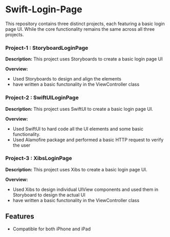 # Swift-Login-Page

This repository contains three distinct projects, each featuring a basic login page UI. While the core functionality remains the same across all three projects.

### Project-1 : StoryboardLoginPage

**Description:** This project uses Storyboards to create a basic login page UI

**Overview:**

- Used Storyboards to design and align the elements
- have written a basic functonality in the ViewController class

### Project-2 : SwiftUILoginPage

**Description:** This project uses SwiftUI to create a basic login page UI.

**Overview:**

- Used SwiftUI to hard code all the UI elements and some basic functionality.
- Used Alamofire package and performed a basic HTTP request to verify the user

### Project-3 : XibsLoginPage

**Description:** This project uses Xibs to create a basic login page UI.

**Overview:**

- Used Xibs to design individual UIView components and used them in Storyboard to design the actual UI
- have written a basic functonality in the ViewController class

## Features

- Compatible for both iPhone and iPad
